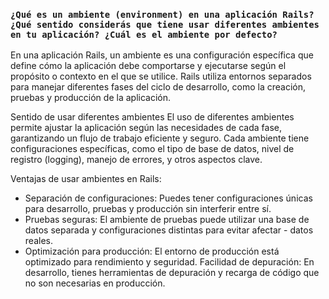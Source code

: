 ### ```¿Qué es un ambiente (environment) en una aplicación Rails? ¿Qué sentido considerás que tiene usar diferentes ambientes en tu aplicación? ¿Cuál es el ambiente por defecto? ```

En una aplicación Rails, un ambiente es una configuración específica que define cómo la aplicación debe comportarse y ejecutarse según el propósito o contexto en el que se utilice. Rails utiliza entornos separados para manejar diferentes fases del ciclo de desarrollo, como la creación, pruebas y producción de la aplicación.

Sentido de usar diferentes ambientes
El uso de diferentes ambientes permite ajustar la aplicación según las necesidades de cada fase, garantizando un flujo de trabajo eficiente y seguro. Cada ambiente tiene configuraciones específicas, como el tipo de base de datos, nivel de registro (logging), manejo de errores, y otros aspectos clave.

Ventajas de usar ambientes en Rails:
- Separación de configuraciones: Puedes tener configuraciones únicas para desarrollo, pruebas y producción sin interferir entre sí.
- Pruebas seguras: El ambiente de pruebas puede utilizar una base de datos separada y configuraciones distintas para evitar afectar - datos reales.
- Optimización para producción: El entorno de producción está optimizado para rendimiento y seguridad.
Facilidad de depuración: En desarrollo, tienes herramientas de depuración y recarga de código que no son necesarias en producción.